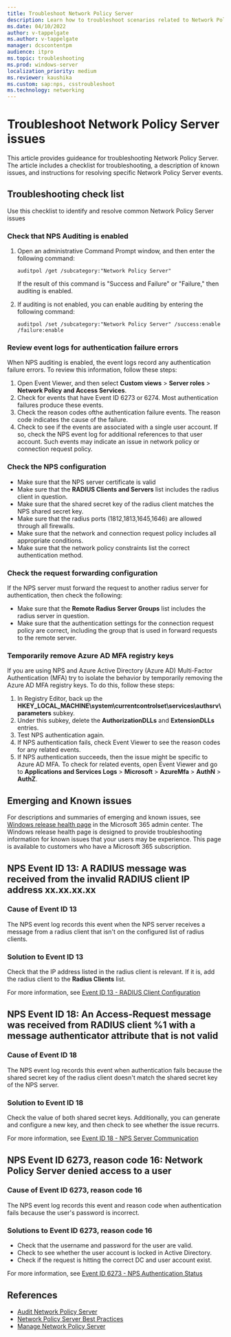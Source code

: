 ```yaml
---
title: Troubleshoot Network Policy Server
description: Learn how to troubleshoot scenarios related to Network Policy Server (NPS).
ms.date: 04/10/2022
author: v-tappelgate
ms.author: v-tappelgate
manager: dcscontentpm
audience: itpro
ms.topic: troubleshooting
ms.prod: windows-server
localization_priority: medium
ms.reviewer: kaushika
ms.custom: sap:nps, csstroubleshoot
ms.technology: networking
---
```


# Troubleshoot Network Policy Server issues

This article provides guideance for troubleshooting Network Policy Server. The article includes a checklist for troubleshooting, a description of known issues, and instructions for resolving specific Network Policy Server events.

## Troubleshooting check list

Use this checklist to identify and resolve common Network Policy Server issues

### Check that NPS Auditing is enabled

1. Open an administrative Command Prompt window, and then enter the following command:

   ```console
   auditpol /get /subcategory:"Network Policy Server"
   ```

   If the result of this command is "Success and Failure" or "Failure," then auditing is enabled.

1. If auditing is not enabled, you can enable auditing by entering the following command:

   ```console
   auditpol /set /subcategory:"Network Policy Server" /success:enable /failure:enable
   ```

### Review event logs for authentication failure errors

When NPS auditing is enabled, the event logs record any authentication failure errors. To review this information, follow these steps:

1. Open Event Viewer, and then select **Custom views** > **Server roles** > **Network Policy and Access Services**.
1. Check for events that have Event ID 6273 or 6274. Most authentication failures produce these events.
1. Check the reason codes ofthe authentication failure events. The reason code indicates the cause of the failure.
1. Check to see if the events are associated with a single user account. If so, check the NPS event log for additional references to that user account. Such events may indicate an issue in network policy or connection request policy.

### Check the NPS configuration

- Make sure that the NPS server certificate is valid
- Make sure that the **RADIUS Clients and Servers** list includes the radius client in question.
- Make sure that the shared secret key of the radius client matches the NPS shared secret key.
- Make sure that the radius ports (1812,1813,1645,1646) are allowed through all firewalls.
- Make sure that the network and connection request policy includes all appropriate conditions.
- Make sure that the network policy constraints list the correct authentication method.

### Check the request forwarding configuration

If the NPS server must forward the request to another radius server for authentication, then check the following:

- Make sure that the **Remote Radius Server Groups** list includes the radius server in question.
- Make sure that the authentication settings for the connection request policy are correct, including the group that is used in forward requests to the remote server.

### Temporarily remove Azure AD MFA registry keys

If you are using NPS and Azure Active Directory (Azure AD) Multi-Factor Authentication (MFA) try to isolate the behavior by temporarily removing the Azure AD MFA registry keys. To do this, follow these steps:

1. In Registry Editor, back up the **HKEY_LOCAL_MACHINE\system\currentcontrolset\services\authsrv\parameters** subkey.
1. Under this subkey, delete the **AuthorizationDLLs** and **ExtensionDLLs** entries.
1. Test NPS authentication again.
1. If NPS authentication fails, check Event Viewer to see the reason codes for any related events.
1. If NPS authentication succeeds, then the issue might be specific to Azure AD MFA. To check for related events, open Event Viewer and go to **Applications and Services Logs** > **Microsoft** > **AzureMfa** > **AuthN** > **AuthZ**.

## Emerging and Known issues

For descriptions and summaries of emerging and known issues, see [Windows release health page](https://admin.microsoft.com/adminportal/home?#/windowsreleasehealth) in the Microsoft 365 admin center. The Windows release health page is designed to provide troubleshooting information for known issues that your users may be experience. This page is available to customers who have a Microsoft 365 subscription.

## NPS Event ID 13: A RADIUS message was received from the invalid RADIUS client IP address xx.xx.xx.xx

### Cause of Event ID 13

The NPS event log records this event when the NPS server receives a message from a radius client that isn't on the configured list of radius clients.

### Solution to Event ID 13

Check that the IP address listed in the radius client is relevant. If it is, add the radius client to the **Radius Clients** list.

For more information, see [Event ID 13 - RADIUS Client Configuration](/previous-versions/windows/it-pro/windows-server-2008-R2-and-2008/dd316135(v=ws.10))

## NPS Event ID 18: An Access-Request message was received from RADIUS client %1 with a message authenticator attribute that is not valid

### Cause of Event ID 18

The NPS event log records this event when authentication fails because the shared secret key of the radius client doesn't match the shared secret key of the NPS server.

### Solution to Event ID 18

Check the value of both shared secret keys. Additionally, you can generate and configure a new key, and then check to see whether the issue recurrs.

For more information, see [Event ID 18 - NPS Server Communication](/previous-versions/windows/it-pro/windows-server-2008-R2-and-2008/cc735343(v=ws.10))

## NPS Event ID 6273, reason code 16: Network Policy Server denied access to a user

### Cause of Event ID 6273, reason code 16

The NPS event log records this event and reason code when authentication fails because the user's password is incorrect.

### Solutions to Event ID 6273, reason code 16

- Check that the username and password for the user are valid.
- Check to see whether the user account is locked in Active Directory.
- Check if the request is hitting the correct DC and user account exist.

For more information, see [Event ID 6273 - NPS Authentication Status](/previous-versions/windows/it-pro/windows-server-2008-r2-and-2008/dd316172(v=ws.10))

## References

- [Audit Network Policy Server](/windows/security/threat-protection/auditing/audit-network-policy-server)
- [Network Policy Server Best Practices](/windows-server/networking/technologies/nps/nps-best-practices)
- [Manage Network Policy Server](/windows-server/networking/technologies/nps/nps-manage-top)
